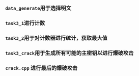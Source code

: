 ### `data_generate`用于选择明文
### `task3_1`进行计数
### `task3_2`用于对计数器进行统计，获取最大值
### `task3_crack`用于生成所有可能的主密钥以进行爆破攻击
### `crack.cpp` 进行最后的爆破攻击
